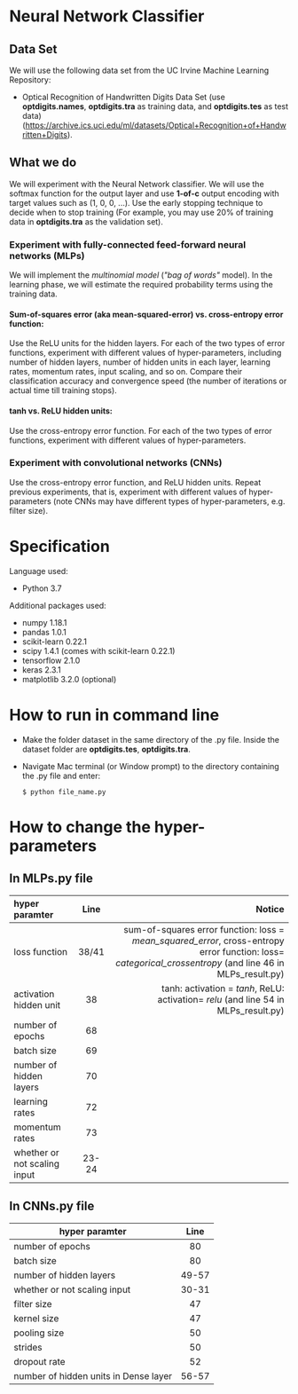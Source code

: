# Neural Network Classifier



## Data Set

We will use the following data set from the UC Irvine Machine Learning Repository:

* Optical Recognition of Handwritten Digits Data Set (use **optdigits.names**, **optdigits.tra** as training data, and **optdigits.tes** as test data)
(https://archive.ics.uci.edu/ml/datasets/Optical+Recognition+of+Handwritten+Digits).

## What we do

We will experiment with the Neural Network classifier. We will use the softmax function for the output layer and use **1-of-c** output encoding with target values such as (1, 0, 0, ...). Use the early stopping technique to decide when to stop training (For example, you may use 20% of training data in **optdigits.tra** as the validation set).

### Experiment with fully-connected feed-forward neural networks (MLPs)

We will implement the *multinomial model* (*"bag of words"* model). In the learning phase, we will estimate the required probability terms using the training data.

#### **Sum-of-squares error (aka mean-squared-error) vs. cross-entropy error function**:
Use the ReLU units for the hidden layers. For each of the two types of error functions, experiment with different values of hyper-parameters, including number of hidden layers, number of hidden units in each layer, learning rates, momentum rates, input scaling, and so on. Compare their classification accuracy and convergence speed (the number of iterations or actual time till training stops).


#### **tanh vs. ReLU hidden units**:
Use the cross-entropy error function. For each of the two types of error functions, experiment with different values of hyper-parameters.

### Experiment with convolutional networks (CNNs)
Use the cross-entropy error function, and ReLU hidden units. Repeat previous experiments, that is, experiment with different values of hyper-parameters (note CNNs may have different types of hyper-parameters, e.g. filter size).


<!-- ___ -->

# Specification

Language used: 
* Python 3.7

Additional packages used: 

* numpy 1.18.1
* pandas 1.0.1
* scikit-learn 0.22.1
* scipy 1.4.1	(comes with scikit-learn 0.22.1)
* tensorflow 2.1.0
* keras 2.3.1
* matplotlib 3.2.0    (optional)

# How to run in command line

* Make the folder dataset in the same directory of the .py file. Inside the dataset folder are **optdigits.tes**, **optdigits.tra**.

* Navigate Mac terminal (or Window prompt) to the directory containing the .py file and enter:
    ```
    $ python file_name.py
    ```

# How to change the hyper-parameters

## In MLPs.py file

| hyper paramter    |      Line     |  Notice |
|:-------------------|:-------------:|------:|
| loss function     |     38/41     | sum-of-squares error function: loss = *mean_squared_error*, cross-entropy error function: loss= *categorical_crossentropy* (and line 46 in MLPs_result.py) |
| activation hidden unit | 38       | tanh: activation = *tanh*,  ReLU: activation= *relu* (and line 54 in MLPs_result.py) |
| number of epochs  |    68   |    
| batch size        |   69     |   
| number of hidden layers |  70|
| learning rates     | 72|
| momentum rates    | 73 |
| whether or not scaling input |  23-24 |


## In CNNs.py file

| hyper paramter    |      Line     |
|-------------------|:-------------:|
| number of epochs  |    80   |    
| batch size        |   80    |   
| number of hidden layers |  49-57 |
| whether or not scaling input |  30-31 |
| filter size | 47 |
| kernel size | 47 |
| pooling size | 50 |
| strides | 50 |
| dropout rate | 52 |
| number of hidden units in Dense layer | 56-57 |
